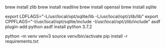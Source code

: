 brew install zlib
brew install readline
brew install openssl
brew install sqlite

export LDFLAGS="-L/usr/local/opt/sqlite/lib -L/usr/local/opt/zlib/lib"
export CPPFLAGS="-I/usr/local/opt/sqlite/include -I/usr/local/opt/zlib/include"
asdf plugin-add python
asdf install python 3.7.2

python -m venv venv3
source venv/bin/activate
pip install -r requirements.txt
